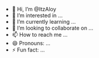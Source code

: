 - 👋 Hi, I’m @ItzAloy
- 👀 I’m interested in ...
- 🌱 I’m currently learning ...
- 💞️ I’m looking to collaborate on ...
- 📫 How to reach me ...
- 😄 Pronouns: ...
- ⚡ Fun fact: ...

<!---
ItzAloy/ItzAloy is a ✨ special ✨ repository because its `README.md` (this file) appears on your GitHub profile.
You can click the Preview link to take a look at your changes.
--->

